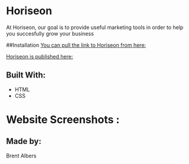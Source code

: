# Horiseon
At Horiseon, our goal is to provide useful marketing tools in order to help you succesfully grow your business

##Installation
[You can pull the link to Horiseon from here:](https://github.com/BA1bers/Horiseon-webpage.git)

[Horiseon is published here:](https://ba1bers.github.io/Horiseon-webpage/)

## Built With:
  * HTML
  * CSS

# Website Screenshots :

## Made by:
Brent Albers
